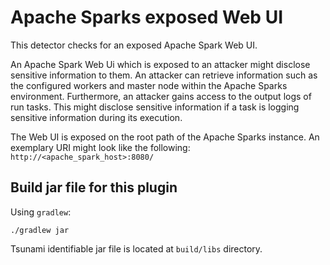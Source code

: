# Apache Sparks exposed Web UI

This detector checks for an exposed Apache Spark Web UI.

An Apache Spark Web Ui which is exposed to an attacker might disclose sensitive
information to them. An attacker can retrieve information such as the configured
workers and master node within the Apache Sparks environment. Furthermore, an
attacker gains access to the output logs of run tasks. This might disclose
sensitive information if a task is logging sensitive information during its
execution.

The Web UI is exposed on the root path of the Apache Sparks instance. An
exemplary URI might look like the following: `http://<apache_spark_host>:8080/`

## Build jar file for this plugin

Using `gradlew`:

```shell
./gradlew jar
```

Tsunami identifiable jar file is located at `build/libs` directory.
